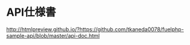 # API仕様書
http://htmlpreview.github.io/?https://github.com/tkaneda0078/fuelphp-sample-api/blob/master/api-doc.html
